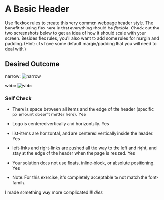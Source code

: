 # A Basic Header

Use flexbox rules to create this very common webpage header style. The benefit to using flex here is that everything should be _flexible_. Check out the two screenshots below to get an idea of how it should scale with your screen. Besides flex rules, you'll also want to add some rules for margin and padding. (Hint: `ul`s have some default margin/padding that you will need to deal with.)

## Desired Outcome

narrow:
![narrow](./desired-outcome-narrow.png)

wide: 
![wide](./desired-outcome-wide.png)

### Self Check
- There is space between all items and the edge of the header (specific px amount doesn't matter here).
Yes

- Logo is centered vertically and horizontally.
Yes

- list-items are horizontal, and are centered vertically inside the header.
Yes

- left-links and right-links are pushed all the way to the left and right, and stay at the edge of the header when the page is resized.
Yes

- Your solution does not use floats, inline-block, or absolute positioning.
Yes

- Note: For this exercise, it's completely acceptable to not match the font-family.

I made something way more complicated!!!! *dies*